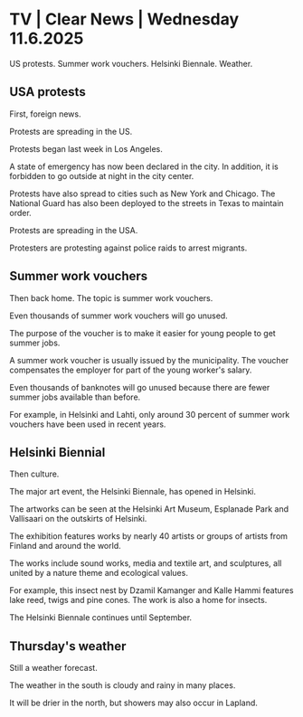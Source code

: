 # TV | Clear News | Wednesday 11.6.2025

US protests. Summer work vouchers. Helsinki Biennale. Weather.

## USA protests

First, foreign news.

Protests are spreading in the US.

Protests began last week in Los Angeles.

A state of emergency has now been declared in the city. In addition, it is forbidden to go outside at night in the city center.

Protests have also spread to cities such as New York and Chicago. The National Guard has also been deployed to the streets in Texas to maintain order.

Protests are spreading in the USA.

Protesters are protesting against police raids to arrest migrants.

## Summer work vouchers

Then back home. The topic is summer work vouchers.

Even thousands of summer work vouchers will go unused.

The purpose of the voucher is to make it easier for young people to get summer jobs.

A summer work voucher is usually issued by the municipality. The voucher compensates the employer for part of the young worker's salary.

Even thousands of banknotes will go unused because there are fewer summer jobs available than before.

For example, in Helsinki and Lahti, only around 30 percent of summer work vouchers have been used in recent years.

## Helsinki Biennial

Then culture.

The major art event, the Helsinki Biennale, has opened in Helsinki.

The artworks can be seen at the Helsinki Art Museum, Esplanade Park and Vallisaari on the outskirts of Helsinki.

The exhibition features works by nearly 40 artists or groups of artists from Finland and around the world.

The works include sound works, media and textile art, and sculptures, all united by a nature theme and ecological values.

For example, this insect nest by Dzamil Kamanger and Kalle Hammi features lake reed, twigs and pine cones. The work is also a home for insects.

The Helsinki Biennale continues until September.

## Thursday's weather

Still a weather forecast.

The weather in the south is cloudy and rainy in many places.

It will be drier in the north, but showers may also occur in Lapland.
